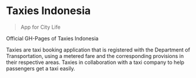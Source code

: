 # Taxies Indonesia

> App for City Life

Official GH-Pages of Taxies Indonesia

Taxies are taxi booking application that is registered with the Department of Transportation, using a metered fare and the corresponding provisions in their respective areas. Taxies in collaboration with a taxi company to help passengers get a taxi easily.